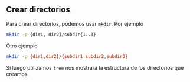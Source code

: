 ## Crear directorios

Para crear directorios, podemos usar ```mkdir```. Por ejemplo

```bash
mkdir -p {dir1, dir2}/subdir{1..3}
```

Otro ejemplo

```bash
mkdir -p {dir1,dir2}/{subdir1,subdir2,subdir3}
```

Si luego utilizamos ```tree``` nos mostrará la estructura de los directorios que creamos.